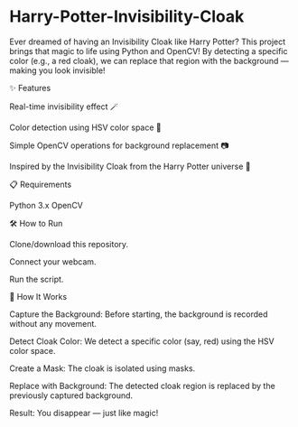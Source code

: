 # Harry-Potter-Invisibility-Cloak
Ever dreamed of having an Invisibility Cloak like Harry Potter?
This project brings that magic to life using Python and OpenCV!
By detecting a specific color (e.g., a red cloak), we can replace that region with the background — making you look invisible!

✨ Features

Real-time invisibility effect 🪄

Color detection using HSV color space 🎨

Simple OpenCV operations for background replacement 📷

Inspired by the Invisibility Cloak from the Harry Potter universe 🧥


📋 Requirements

Python 3.x
OpenCV


🛠️ How to Run

Clone/download this repository.

Connect your webcam.

Run the script.


🎯 How It Works

Capture the Background: Before starting, the background is recorded without any movement.

Detect Cloak Color: We detect a specific color (say, red) using the HSV color space.

Create a Mask: The cloak is isolated using masks.

Replace with Background: The detected cloak region is replaced by the previously captured background.

Result: You disappear — just like magic!


